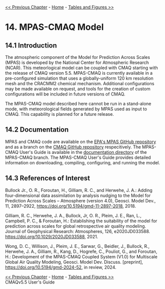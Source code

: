 <!-- BEGIN COMMENT -->

[<< Previous Chapter](CMAQ_UG_ch13_WRF-CMAQ.md) - [Home](README.md) - [Tables and Figures >>](CMAQ_UG_tables_figures.md)

<!-- END COMMENT -->

# 14. MPAS-CMAQ Model

## 14.1 Introduction

The atmospheric component of the Model for Prediction Across Scales (MPAS) is developed by the National Center for Atmospheric Research (NCAR). This meteorlogical model can be coupled with CMAQ starting with the release of CMAQ version 5.5. MPAS-CMAQ is currently available in a pre-configured simulation that uses a globally-uniform 120 km resolution mesh and the CRACMM2 chemical mechanism. Additional configurations may be made available on request, and tools for the creation of custom configurations will be included in future versions of CMAQ.

The MPAS-CMAQ model described here cannot be run in a stand-alone mode, with meteorological fields generated by MPAS used as input to CMAQ. This capability is planned for a future release.

## 14.2 Documentation

MPAS and CMAQ code are available on the [EPA's MPAS GitHub repository](https://github.com/USEPA/MPAS) and as a branch on the [CMAQ GitHub repository](https://github.com/USEPA/CMAQ/tree/MPAS-CMAQ) respecitively. The MPAS-CMAQ User's Guide is available in the [documentation directory](https://github.com/USEPA/CMAQ/blob/MPAS-CMAQ/DOCS/Users_Guide/PDF/MPAS-CMAQ.pdf) of the MPAS-CMAQ branch. The MPAS-CMAQ User's Guide provides detailed information on downloading, compiling, configuring, and running the model. 

## 14.3 References of Interest

Bullock Jr., O. R., Foroutan, H., Gilliam, R. C., and Herwehe, J. A.: Adding four-dimensional data assimilation by analysis nudging to the Model for Prediction Across Scales – Atmosphere (version 4.0), Geosci. Model Dev., 11, 2897–2922, https://doi.org/10.5194/gmd-11-2897-2018, 2018.

Gilliam, R. C., Herwehe, J. A., Bullock, Jr, O. R., Pleim, J. E., Ran, L., Campbell, P. C., & Foroutan, H.: Establishing the suitability of the model for prediction across scales for global retrospective air quality modeling. Journal of Geophysical Research: Atmospheres, 126, e2020JD033588. https://doi.org/10.1029/2020JD033588, 2021.

Wong, D. C., Willison, J., Pleim, J. E., Sarwar, G., Beidler, J., Bullock, R., Herwehe, J. A., Gilliam, R., Kang, D., Hogrefe, C., Pouliot, G., and Foroutan, H.: Development of the MPAS-CMAQ Coupled System (V1.0) for Multiscale Global Air Quality Modeling, Geosci. Model Dev. Discuss. [preprint], https://doi.org/10.5194/gmd-2024-52, in review, 2024.


[<< Previous Chapter](CMAQ_UG_ch13_WRF-CMAQ.md) - [Home](README.md) - [Tables and Figures >>](CMAQ_UG_tables_figures.md)<br>
CMAQv5.5 User's Guide <br>

<!-- END COMMENT -->


